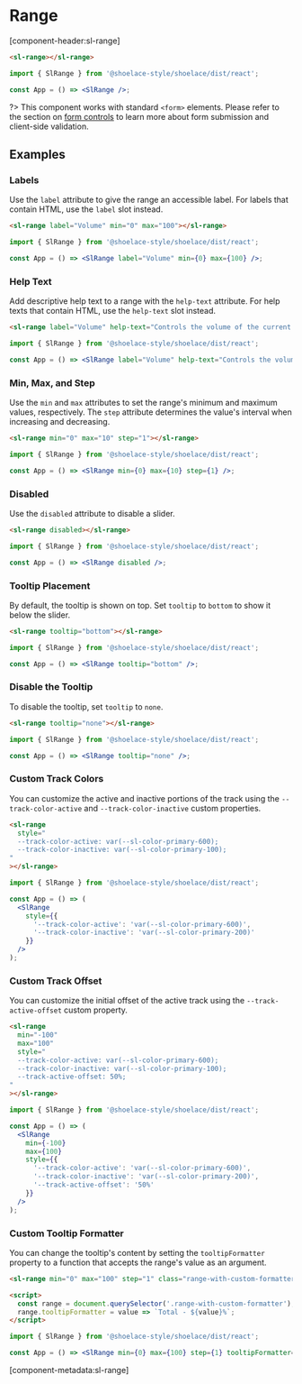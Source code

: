 # Range

[component-header:sl-range]

```html preview
<sl-range></sl-range>
```

```jsx react
import { SlRange } from '@shoelace-style/shoelace/dist/react';

const App = () => <SlRange />;
```

?> This component works with standard `<form>` elements. Please refer to the section on [form controls](/getting-started/form-controls) to learn more about form submission and client-side validation.

## Examples

### Labels

Use the `label` attribute to give the range an accessible label. For labels that contain HTML, use the `label` slot instead.

```html preview
<sl-range label="Volume" min="0" max="100"></sl-range>
```

```jsx react
import { SlRange } from '@shoelace-style/shoelace/dist/react';

const App = () => <SlRange label="Volume" min={0} max={100} />;
```

### Help Text

Add descriptive help text to a range with the `help-text` attribute. For help texts that contain HTML, use the `help-text` slot instead.

```html preview
<sl-range label="Volume" help-text="Controls the volume of the current song." min="0" max="100"></sl-range>
```

```jsx react
import { SlRange } from '@shoelace-style/shoelace/dist/react';

const App = () => <SlRange label="Volume" help-text="Controls the volume of the current song." min={0} max={100} />;
```

### Min, Max, and Step

Use the `min` and `max` attributes to set the range's minimum and maximum values, respectively. The `step` attribute determines the value's interval when increasing and decreasing.

```html preview
<sl-range min="0" max="10" step="1"></sl-range>
```

```jsx react
import { SlRange } from '@shoelace-style/shoelace/dist/react';

const App = () => <SlRange min={0} max={10} step={1} />;
```

### Disabled

Use the `disabled` attribute to disable a slider.

```html preview
<sl-range disabled></sl-range>
```

```jsx react
import { SlRange } from '@shoelace-style/shoelace/dist/react';

const App = () => <SlRange disabled />;
```

### Tooltip Placement

By default, the tooltip is shown on top. Set `tooltip` to `bottom` to show it below the slider.

```html preview
<sl-range tooltip="bottom"></sl-range>
```

```jsx react
import { SlRange } from '@shoelace-style/shoelace/dist/react';

const App = () => <SlRange tooltip="bottom" />;
```

### Disable the Tooltip

To disable the tooltip, set `tooltip` to `none`.

```html preview
<sl-range tooltip="none"></sl-range>
```

```jsx react
import { SlRange } from '@shoelace-style/shoelace/dist/react';

const App = () => <SlRange tooltip="none" />;
```

### Custom Track Colors

You can customize the active and inactive portions of the track using the `--track-color-active` and `--track-color-inactive` custom properties.

```html preview
<sl-range
  style="
  --track-color-active: var(--sl-color-primary-600);
  --track-color-inactive: var(--sl-color-primary-100);
"
></sl-range>
```

```jsx react
import { SlRange } from '@shoelace-style/shoelace/dist/react';

const App = () => (
  <SlRange
    style={{
      '--track-color-active': 'var(--sl-color-primary-600)',
      '--track-color-inactive': 'var(--sl-color-primary-200)'
    }}
  />
);
```

### Custom Track Offset

You can customize the initial offset of the active track using the `--track-active-offset` custom property.

```html preview
<sl-range
  min="-100"
  max="100"
  style="
  --track-color-active: var(--sl-color-primary-600);
  --track-color-inactive: var(--sl-color-primary-100);
  --track-active-offset: 50%;
"
></sl-range>
```

```jsx react
import { SlRange } from '@shoelace-style/shoelace/dist/react';

const App = () => (
  <SlRange
    min={-100}
    max={100}
    style={{
      '--track-color-active': 'var(--sl-color-primary-600)',
      '--track-color-inactive': 'var(--sl-color-primary-200)',
      '--track-active-offset': '50%'
    }}
  />
);
```

### Custom Tooltip Formatter

You can change the tooltip's content by setting the `tooltipFormatter` property to a function that accepts the range's value as an argument.

```html preview
<sl-range min="0" max="100" step="1" class="range-with-custom-formatter"></sl-range>

<script>
  const range = document.querySelector('.range-with-custom-formatter');
  range.tooltipFormatter = value => `Total - ${value}%`;
</script>
```

```jsx react
import { SlRange } from '@shoelace-style/shoelace/dist/react';

const App = () => <SlRange min={0} max={100} step={1} tooltipFormatter={value => `Total - ${value}%`} />;
```

[component-metadata:sl-range]
